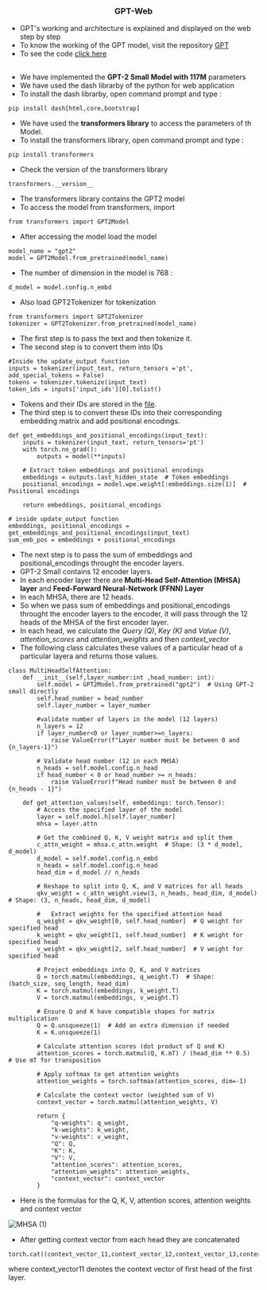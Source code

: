 ### <div align = "center">GPT-Web</div>
- GPT's working and architecture is explained and displayed on the web step by step 
- To know the working of the GPT model, visit the repository [GPT](https://github.com/SHIVAMAMBAH/GPT-Model)
- To see the code [click here](https://github.com/SHIVAMAMBAH/GPT-Web/blob/main/model.py)

##
- We have implemented the **GPT-2 Small Model with 117M** parameters
- We have used the dash librarby of the python for web application
- To install the dash librarby, open command prompt and type :
```
pip install dash[html,core,bootstrap]
```
- We have used the **transformers library** to access the parameters of th Model.
- To install the transformers library, open command prompt and type : 
```
pip install transformers
```
- Check the version of the transformers library
```
transformers.__version__
```
- The transformers library contains the GPT2 model
- To access the model from transformers, import
```
from transformers import GPT2Model
```
- After accessing the model load the model
```
model_name = "gpt2"
model = GPT2Model.from_pretrained(model_name)
```
- The number of dimension in the model is 768 :
```
d_model = model.config.n_embd
```
- Also load GPT2Tokenizer for tokenization
```
from transformers import GPT2Tokenizer
tokenizer = GPT2Tokenizer.from_pretrained(model_name)
```
- The first step is to pass the text and then tokenize it.
- The second step is to convert them into IDs
```
#Inside the update_output function
inputs = tokenizer(input_text, return_tensors ='pt', add_special_tokens = False)
tokens = tokenizer.tokenize(input_text)
token_ids = inputs['input_ids'][0].tolist()
```
- Tokens and their IDs are stored in the [file](https://github.com/SHIVAMAMBAH/GPT-Web/blob/main/vocab.json).
- The third step is to convert these IDs into their corresponding embedding matrix and add positional encodings.
```
def get_embeddings_and_positional_encodings(input_text):
    inputs = tokenizer(input_text, return_tensors='pt')
    with torch.no_grad():
        outputs = model(**inputs)
    
    # Extract token embeddings and positional encodings
    embeddings = outputs.last_hidden_state  # Token embeddings
    positional_encodings = model.wpe.weight[:embeddings.size(1)]  # Positional encodings

    return embeddings, positional_encodings

# inside update_output function
embeddings, positional_encodings = get_embeddings_and_positional_encodings(input_text)
sum_emb_pos = embeddings + positional_encodings
```
- The next step is to pass the sum of embeddings and positional_encodings throught the encoder layers.
- GPT-2 Small contains 12 encoder layers.
- In each encoder layer there are **Multi-Head Self-Attention (MHSA) layer** and **Feed-Forward Neural-Network (FFNN) Layer**
- In each MHSA, there are 12 heads.
- So when we pass sum of embeddings and positional_encodings throught the encoder layers to the encoder, it will pass through the 12 heads of the MHSA of the first encoder layer.
- In each head, we calculate the *Query (Q)*, *Key (K)* and *Value (V)*, *attention_scores* and *attention_weights* and then *context_vector*
- The following class calculates these values of a particular head of a particular layera and returns those values.
```
class MultiHeadSelfAttention:
    def __init__(self,layer_number:int ,head_number: int):
        self.model = GPT2Model.from_pretrained("gpt2")  # Using GPT-2 small directly
        self.head_number = head_number
        self.layer_number = layer_number
        
        #validate number of layers in the model (12 layers)
        n_layers = 12
        if layer_number<0 or layer_number>=n_layers:
            raise ValueError(f"Layer number must be between 0 and {n_layers-1}")
        
        # Validate head number (12 in each MHSA)
        n_heads = self.model.config.n_head
        if head_number < 0 or head_number >= n_heads:
            raise ValueError(f"Head number must be between 0 and {n_heads - 1}")

    def get_attention_values(self, embeddings: torch.Tensor):
        # Access the specified layer of the model
        layer = self.model.h[self.layer_number]
        mhsa = layer.attn

        # Get the combined Q, K, V weight matrix and split them
        c_attn_weight = mhsa.c_attn.weight  # Shape: (3 * d_model, d_model)
        d_model = self.model.config.n_embd
        n_heads = self.model.config.n_head
        head_dim = d_model // n_heads

        # Reshape to split into Q, K, and V matrices for all heads
        qkv_weight = c_attn_weight.view(3, n_heads, head_dim, d_model)  # Shape: (3, n_heads, head_dim, d_model)

        #   Extract weights for the specified attention head
        q_weight = qkv_weight[0, self.head_number]  # Q weight for specified head
        k_weight = qkv_weight[1, self.head_number]  # K weight for specified head
        v_weight = qkv_weight[2, self.head_number]  # V weight for specified head

        # Project embeddings into Q, K, and V matrices
        Q = torch.matmul(embeddings, q_weight.T)  # Shape: (batch_size, seq_length, head_dim)
        K = torch.matmul(embeddings, k_weight.T)
        V = torch.matmul(embeddings, v_weight.T)

        # Ensure Q and K have compatible shapes for matrix multiplication
        Q = Q.unsqueeze(1)  # Add an extra dimension if needed
        K = K.unsqueeze(1)

        # Calculate attention scores (dot product of Q and K)
        attention_scores = torch.matmul(Q, K.mT) / (head_dim ** 0.5)  # Use mT for transposition

        # Apply softmax to get attention weights
        attention_weights = torch.softmax(attention_scores, dim=-1)

        # Calculate the context vector (weighted sum of V)
        context_vector = torch.matmul(attention_weights, V)

        return {
            "q-weights": q_weight,
            "k-weights": k_weight,
            "v-weights": v_weight,
            "Q": Q,
            "K": K,
            "V": V,
            "attention_scores": attention_scores,
            "attention_weights": attention_weights,
            "context_vector": context_vector
        }
```
- Here is the formulas for the Q, K, V, attention scores, attention weights and context vector

![MHSA (1)](https://github.com/user-attachments/assets/fda5a066-397d-4728-8cd1-7f8e7f573780)

- After getting context vector from each head they are concatenated
```
torch.cat((context_vector_11,context_vector_12,context_vector_13,context_vector_14,context_vector_15,context_vector_16,context_vector_17,context_vector_18,context_vector_19,context_vector_110,context_vector_111,context_vector_112),dim=-1)
```
where context_vector11 denotes the context vector of first head of the first layer.
